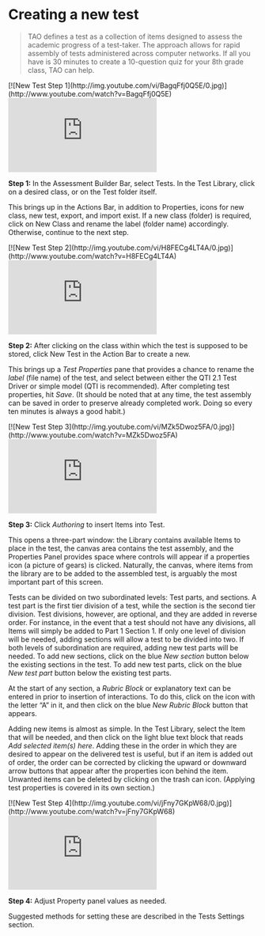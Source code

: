 # Creating a new test

>TAO defines a test as a collection of items designed to assess the academic progress of a test-taker. The approach allows for rapid assembly of tests administered across computer networks. If all you have is 30 minutes to create a 10-question quiz for your 8th grade class, TAO can help.

<div class="hidden-video">
[![New Test Step 1](http://img.youtube.com/vi/BagqFfj0Q5E/0.jpg)](http://www.youtube.com/watch?v=BagqFfj0Q5E)
</div>

<div class='embed-container'><iframe src="https://www.youtube.com/embed/BagqFfj0Q5E?rel=0" frameborder="0" allowfullscreen="true"></iframe></div>

**Step 1:** In the Assessment Builder Bar, select Tests. In the Test Library, click on a desired class, or on the Test folder itself.

This brings up in the Actions Bar, in addition to Properties, icons for new class, new test, export, and import exist. If a new class (folder) is required, click on New Class and rename the label (folder name) accordingly. Otherwise, continue to the next step.

<div class="hidden-video">
[![New Test Step 2](http://img.youtube.com/vi/H8FECg4LT4A/0.jpg)](http://www.youtube.com/watch?v=H8FECg4LT4A)
</div>

<div class='embed-container'><iframe src="https://www.youtube.com/embed/H8FECg4LT4A?rel=0" frameborder="0" allowfullscreen="true"></iframe></div>

**Step 2:** After clicking on the class within which the test is supposed to be stored, click New Test in the Action Bar to create a new.

This brings up a *Test Properties* pane that provides a chance to rename the *label* (file name) of the test, and select between either the QTI 2.1 Test Driver or simple model (QTI is recommended). After completing test properties, hit *Save*. (It should be noted that at any time, the test assembly can be saved in order to preserve already completed work. Doing so every ten minutes is always a good habit.)

<div class="hidden-video">
[![New Test Step 3](http://img.youtube.com/vi/MZk5Dwoz5FA/0.jpg)](http://www.youtube.com/watch?v=MZk5Dwoz5FA)
</div>

<div class='embed-container'><iframe src="https://www.youtube.com/embed/MZk5Dwoz5FA?rel=0" frameborder="0" allowfullscreen="true"></iframe></div>

**Step 3:** Click *Authoring* to insert Items into Test.

This opens a three-part window: the Library contains available Items to place in the test, the canvas area contains the test assembly, and the Properties Panel  provides space where controls will appear if a properties icon (a picture of gears) is clicked. Naturally, the canvas, where items from the library are to be added to the assembled test, is arguably the most important part of this screen. 

Tests can be divided on two subordinated levels: Test parts, and sections. A test part is the first tier division of a test, while the section is the second tier division. Test divisions, however, are optional, and they are added in reverse order. For instance, in the event that a test should not have any divisions, all Items will simply be added to Part 1 Section 1. If only one level of division will be needed, adding sections will allow a test to be divided into two. If both levels of subordination are required, adding new test parts will be needed. To add new sections, click on the blue *New section* button below the existing sections in the test. To add new test parts, click on the blue *New test part* button below the existing test parts.

At the start of any section, a *Rubric Block* or explanatory text can be entered in prior to insertion of interactions. To do this, click on the icon with the letter “A” in it, and then click on the blue *New Rubric Block* button that appears.

Adding new items is almost as simple. In the Test Library, select the Item that will be needed, and then click on the light blue text block that reads *Add selected item(s) here*. Adding these in the order in which they are desired to appear on the delivered test is useful, but if an item is added out of order, the order can be corrected by clicking the upward or downward arrow buttons that appear after the properties icon behind the item. Unwanted items can be deleted by clicking on the trash can icon. (Applying test properties is covered in its own section.)

<div class="hidden-video">
[![New Test Step 4](http://img.youtube.com/vi/jFny7GKpW68/0.jpg)](http://www.youtube.com/watch?v=jFny7GKpW68)
</div>

<div class='embed-container'><iframe src="https://www.youtube.com/embed/jFny7GKpW68?rel=0" frameborder="0" allowfullscreen="true"></iframe></div>

**Step 4:** Adjust Property panel values as needed.

Suggested methods for setting these are described in the Tests Settings section.

